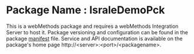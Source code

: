# Package Name : IsraleDemoPck
This is a webMethods package and requires a webMethods Integration Server to host it. Package versioning and configuration can be found in the package [manifest](./IsraleDemoPck/manifest.v3) file. Service and API documentation is available on the package's home page http://&lt;server&gt;:&lt;port&gt;/&lt;packagename>.